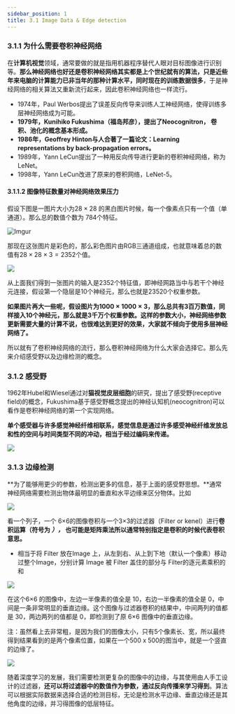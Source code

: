 ```yaml
---
sidebar_position: 1
title: 3.1 Image Data & Edge detection
---
```


### 3.1.1 为什么需要卷积神经网络

在**计算机视觉**领域，通常要做的就是指用机器程序替代人眼对目标图像进行识别等。**那么神经网络也好还是卷积神经网络其实都是上个世纪就有的算法，只是近些年来电脑的计算能力已非当年的那种计算水平，同时现在的训练数据很多**，于是神经网络的相关算法又重新流行起来，因此卷积神经网络也一样流行。

- 1974年，Paul Werbos提出了误差反向传导来训练人工神经网络，使得训练多层神经网络成为可能。
- **1979年，Kunihiko Fukushima（福岛邦彦），提出了Neocognitron， 卷积、池化的概念基本形成。**
- **1986年，Geoffrey Hinton与人合著了一篇论文：Learning representations by back-propagation errors。**
- 1989年，Yann LeCun提出了一种用反向传导进行更新的卷积神经网络，称为LeNet。
- 1998年，Yann LeCun改进了原来的卷积网络，LeNet-5。

#### 3.1.1.2 图像特征数量对神经网络效果压力

假设下图是一图片大小为$28 \times 28$ 的黑白图片时候，每一个像素点只有一个值（单通道）。那么总的数值个数为 784个特征。

![Imgur](https://imgur.com/CUo3XyW.png)

那现在这张图片是彩色的，那么彩色图片由RGB三通道组成，也就意味着总的数值有$28 \times 28 \times 3 = 2352$个值。

![](https://imgur.com/KEveP7B.png)

从上面我们得到一张图片的输入是2352个特征值，即神经网路当中与若干个神经元连接，假设第一个隐层是10个神经元，那么也就是23520个权重参数。

**如果图片再大一些呢，假设图片为$1000 \times 1000 \times 3$，那么总共有3百万数值，同样接入10个神经元，那么就是3千万个权重参数。这样的参数大小，神经网络参数更新需要大量的计算不说，也很难达到更好的效果，大家就不倾向于使用多层神经网络了。**

所以就有了卷积神经网络的流行，那么卷积神经网络为什么大家会选择它。那么先来介绍感受野以及边缘检测的概念。

### 3.1.2 感受野

1962年Hubel和Wiesel通过对**猫视觉皮层细胞**的研究，提出了感受野(receptive field)的概念，Fukushima基于感受野概念提出的神经认知机(neocognitron)可以看作是卷积神经网络的第一个实现网络。

**单个感受器与许多感觉神经纤维相联系，感觉信息是通过许多感受神经纤维发放总和性的空间与时间类型不同的冲动，相当于经过编码来传递。**

![](https://imgur.com/yEZwbTU.png)

### 3.1.3 边缘检测

**为了能够用更少的参数，检测出更多的信息，基于上面的感受野思想。**通常神经网络需要检测出物体最明显的垂直和水平边缘来区分物体。比如

![](https://imgur.com/PQJlUvy.png)

看一个列子，一个 6×6的图像卷积与一个3×3的过滤器（Filter or kenel）进行**卷积运算（符号为 _），_ 也可能是矩阵乘法所以通常特别指定是卷积的时候代表卷积意思。**

- 相当于将 Filter 放在Image 上，从左到右、从上到下地（默认一个像素）移动过整个Image，分别计算 Image 被 Filter 盖住的部分与 Filter的逐元素乘积的和

![](https://imgur.com/vL6BrZR.png)

在这个6×6 的图像中，左边一半像素的值全是 10，右边一半像素的值全是 0，中间是一条非常明显的垂直边缘。这个图像与过滤器卷积的结果中，中间两列的值都是 30，两边两列的值都是 0，即检测到了原 6×6 图像中的垂直边缘。

注：虽然看上去非常粗，是因为我们的图像太小，只有5个像素长、宽，所以最终得到结果看到的是两个像素位置，如果在一个500 x 500的图当中，就是一个竖直的边缘了。

![](https://imgur.com/QyuLxxA.png)

随着深度学习的发展，我们需要检测更复杂的图像中的边缘，与其使用由人手工设计的过滤器，**还可以将过滤器中的数值作为参数，通过反向传播来学习得到**。算法可以根据实际数据来选择合适的检测目标，无论是检测水平边缘、垂直边缘还是其他角度的边缘，并习得图像的低层特征。
